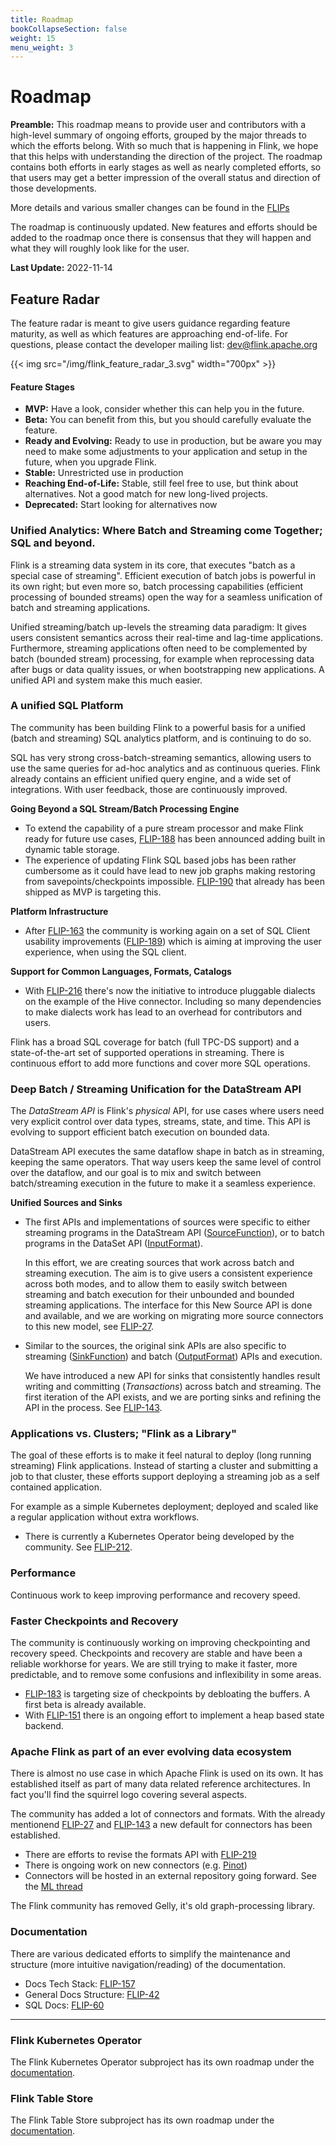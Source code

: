 ```yaml
---
title: Roadmap
bookCollapseSection: false
weight: 15
menu_weight: 3
---
```

<!--
Licensed to the Apache Software Foundation (ASF) under one
or more contributor license agreements.  See the NOTICE file
distributed with this work for additional information
regarding copyright ownership.  The ASF licenses this file
to you under the Apache License, Version 2.0 (the
"License"); you may not use this file except in compliance
with the License.  You may obtain a copy of the License at

  http://www.apache.org/licenses/LICENSE-2.0

Unless required by applicable law or agreed to in writing,
software distributed under the License is distributed on an
"AS IS" BASIS, WITHOUT WARRANTIES OR CONDITIONS OF ANY
KIND, either express or implied.  See the License for the
specific language governing permissions and limitations
under the License.
-->

# Roadmap

**Preamble:** This roadmap means to provide user and contributors with a high-level summary of ongoing efforts,
grouped by the major threads to which the efforts belong. With so much that is happening in Flink, we
hope that this helps with understanding the direction of the project.
The roadmap contains both efforts in early stages as well as nearly completed
efforts, so that users may get a better impression of the overall status and direction of those developments.

More details and various smaller changes can be found in the
[FLIPs](https://cwiki.apache.org/confluence/display/FLINK/Flink+Improvement+Proposals)

The roadmap is continuously updated. New features and efforts should be added to the roadmap once
there is consensus that they will happen and what they will roughly look like for the user.

**Last Update:** 2022-11-14

## Feature Radar

The feature radar is meant to give users guidance regarding feature maturity, as well as which features
are approaching end-of-life. For questions, please contact the developer mailing list:
[dev@flink.apache.org](mailto:dev@flink.apache.org)

<div class="row front-graphic">
  {{< img src="/img/flink_feature_radar_3.svg" width="700px" >}}
</div>

#### Feature Stages

- **MVP:** Have a look, consider whether this can help you in the future.
- **Beta:** You can benefit from this, but you should carefully evaluate the feature.
- **Ready and Evolving:** Ready to use in production, but be aware you may need to make some adjustments to your application and setup in the future, when you upgrade Flink.
- **Stable:** Unrestricted use in production
- **Reaching End-of-Life:** Stable, still feel free to use, but think about alternatives. Not a good match for new long-lived projects.
- **Deprecated:** Start looking for alternatives now

### Unified Analytics: Where Batch and Streaming come Together; SQL and beyond.

Flink is a streaming data system in its core, that executes "batch as a special case of streaming".
Efficient execution of batch jobs is powerful in its own right; but even more so, batch processing
capabilities (efficient processing of bounded streams) open the way for a seamless unification of
batch and streaming applications.

Unified streaming/batch up-levels the streaming data paradigm: It gives users consistent semantics across
their real-time and lag-time applications. Furthermore, streaming applications often need to be complemented
by batch (bounded stream) processing, for example when reprocessing data after bugs or data quality issues,
or when bootstrapping new applications. A unified API and system make this much easier.

### A unified SQL Platform

The community has been building Flink to a powerful basis for a unified (batch and streaming) SQL analytics
platform, and is continuing to do so.

SQL has very strong cross-batch-streaming semantics, allowing users to use the same queries for ad-hoc analytics
and as continuous queries. Flink already contains an efficient unified query engine, and a wide set of
integrations. With user feedback, those are continuously improved.

**Going Beyond a SQL Stream/Batch Processing Engine**

- To extend the capability of a pure stream processor and make Flink ready for future use cases,
  [FLIP-188](https://cwiki.apache.org/confluence/display/FLINK/FLIP-188%3A+Introduce+Built-in+Dynamic+Table+Storage)
  has been announced adding built in dynamic table storage.
- The experience of updating Flink SQL based jobs has been rather cumbersome as it could have
  lead to new job graphs making restoring from savepoints/checkpoints impossible.
  [FLIP-190](https://cwiki.apache.org/confluence/pages/viewpage.action?pageId=191336489&src=contextnavpagetreemode)
  that already has been shipped as MVP is targeting this.


**Platform Infrastructure**

- After [FLIP-163](https://cwiki.apache.org/confluence/display/FLINK/FLIP-163%3A+SQL+Client+Improvements)
  the community is working again on a set of SQL Client usability improvements
  ([FLIP-189](https://cwiki.apache.org/confluence/display/FLINK/FLIP-189%3A+SQL+Client+Usability+Improvements))
  which is aiming at improving the user experience, when using the SQL client.

**Support for Common Languages, Formats, Catalogs**

- With [FLIP-216](https://cwiki.apache.org/confluence/display/FLINK/FLIP-216%3A++Introduce+pluggable+dialect+and++decouple+Hive+connector)
  there's now the initiative to introduce pluggable dialects on the example of the Hive connector.
  Including so many dependencies to make dialects work has lead to an overhead for contributors
  and users.

Flink has a broad SQL coverage for batch (full TPC-DS support) and a state-of-the-art set of supported
operations in streaming. There is continuous effort to add more functions and cover more SQL operations.

### Deep Batch / Streaming Unification for the DataStream API

The *DataStream API* is Flink's *physical* API, for use cases where users need very explicit control over data
types, streams, state, and time. This API is evolving to support efficient batch execution on bounded data.

DataStream API executes the same dataflow shape in batch as in streaming, keeping the same operators.
That way users keep the same level of control over the dataflow, and our goal is to mix and switch between
batch/streaming execution in the future to make it a seamless experience.

**Unified Sources and Sinks**

- The first APIs and implementations of sources were specific to either streaming programs in the DataStream API
  ([SourceFunction](https://github.com/apache/flink/blob/master/flink-streaming-java/src/main/java/org/apache/flink/streaming/api/functions/source/SourceFunction.java)),
  or to batch programs in the DataSet API ([InputFormat](https://github.com/apache/flink/blob/master/flink-core/src/main/java/org/apache/flink/api/common/io/InputFormat.java)).

  In this effort, we are creating sources that work across batch and streaming execution. The aim is to give
  users a consistent experience across both modes, and to allow them to easily switch between streaming and batch
  execution for their unbounded and bounded streaming applications.
  The interface for this New Source API is done and available, and we are working on migrating more source connectors
  to this new model, see [FLIP-27](https://cwiki.apache.org/confluence/display/FLINK/FLIP-27%3A+Refactor+Source+Interface).

- Similar to the sources, the original sink APIs are also specific to streaming
  ([SinkFunction](https://github.com/apache/flink/blob/master/flink-streaming-java/src/main/java/org/apache/flink/streaming/api/functions/sink/SinkFunction.java))
  and batch ([OutputFormat](https://github.com/apache/flink/blob/master/flink-core/src/main/java/org/apache/flink/api/common/io/OutputFormat.java))
  APIs and execution.

  We have introduced a new API for sinks that consistently handles result writing and committing (*Transactions*)
  across batch and streaming. The first iteration of the API exists, and we are porting sinks and refining the
  API in the process. See [FLIP-143](https://cwiki.apache.org/confluence/display/FLINK/FLIP-143%3A+Unified+Sink+API).

### Applications vs. Clusters; "Flink as a Library"

The goal of these efforts is to make it feel natural to deploy (long running streaming) Flink applications.
Instead of starting a cluster and submitting a job to that cluster, these efforts support deploying a streaming
job as a self contained application.

For example as a simple Kubernetes deployment; deployed and scaled like a regular application without extra workflows.

- There is currently a Kubernetes Operator being developed by the community. See
  [FLIP-212](https://cwiki.apache.org/confluence/display/FLINK/FLIP-212%3A+Introduce+Flink+Kubernetes+Operator).

### Performance

Continuous work to keep improving performance and recovery speed.

### Faster Checkpoints and Recovery

The community is continuously working on improving checkpointing and recovery speed.
Checkpoints and recovery are stable and have been a reliable workhorse for years. We are still
trying to make it faster, more predictable, and to remove some confusions and inflexibility in some areas.

- [FLIP-183](https://cwiki.apache.org/confluence/display/FLINK/FLIP-183%3A+Dynamic+buffer+size+adjustment)
  is targeting size of checkpoints by debloating the buffers. A first beta is already available.
- With [FLIP-151](https://cwiki.apache.org/confluence/display/FLINK/FLIP-151%3A+Incremental+snapshots+for+heap-based+state+backend)
  there is an ongoing effort to implement a heap based state backend.

### Apache Flink as part of an ever evolving data ecosystem

There is almost no use case in which Apache Flink is used on its own. It has established itself
as part of many data related reference architectures. In fact you'll find the squirrel logo covering
several aspects.

The community has added a lot of connectors and formats. With the already mentionend
[FLIP-27](https://cwiki.apache.org/confluence/display/FLINK/FLIP-27%3A+Refactor+Source+Interface) and
[FLIP-143](https://cwiki.apache.org/confluence/display/FLINK/FLIP-143%3A+Unified+Sink+API)
a new default for connectors has been established.

- There are efforts to revise the formats API with
  [FLIP-219](https://cwiki.apache.org/confluence/display/FLINK/FLIP-219%3A+Revised+Format+API)
- There is ongoing work on new connectors
  (e.g. [Pinot](https://cwiki.apache.org/confluence/pages/viewpage.action?pageId=177045634))
- Connectors will be hosted in an external repository going forward. See the
  [ML thread](https://lists.apache.org/thread/8k1xonqt7hn0xldbky1cxfx3fzh6sj7h)

The Flink community has removed Gelly, it's old graph-processing library.

### Documentation

There are various dedicated efforts to simplify the maintenance and structure (more intuitive navigation/reading)
of the documentation.

- Docs Tech Stack: [FLIP-157](https://cwiki.apache.org/confluence/display/FLINK/FLIP-157+Migrate+Flink+Documentation+from+Jekyll+to+Hugo)
- General Docs Structure: [FLIP-42](https://cwiki.apache.org/confluence/display/FLINK/FLIP-42%3A+Rework+Flink+Documentation)
- SQL Docs: [FLIP-60](https://cwiki.apache.org/confluence/pages/viewpage.action?pageId=127405685)

<hr />

### Flink Kubernetes Operator

The Flink Kubernetes Operator subproject has its own roadmap under the [documentation](https://nightlies.apache.org/flink/flink-kubernetes-operator-docs-main/docs/development/roadmap/).

### Flink Table Store

The Flink Table Store subproject has its own roadmap under the [documentation](https://nightlies.apache.org/flink/flink-table-store-docs-master/docs/development/roadmap/).

